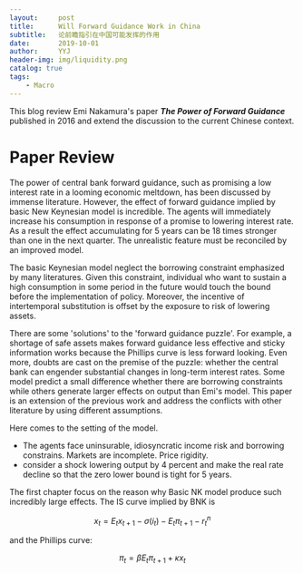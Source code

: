 ```yaml
---
layout:     post
title:      Will Forward Guidance Work in China
subtitle:   论前瞻指引在中国可能发挥的作用
date:       2019-10-01
author:     YYJ
header-img: img/liquidity.png
catalog: true
tags:
    - Macro
---
```


This blog review Emi Nakamura's paper ***The Power of Forward Guidance*** published in 2016 and extend the discussion to the current Chinese context.

# Paper Review

The power of central bank forward guidance, such as promising a low interest rate in a looming economic meltdown, has been discussed by immense literature. However, the effect of forward guidance implied by basic New Keynesian model is incredible. The agents will immediately increase his consumption in response of a promise to lowering interest rate. As a result the effect accumulating for 5 years can be 18 times stronger than one in the next quarter. The unrealistic feature must be reconciled by an improved model.

The basic Keynesian model neglect the borrowing constraint emphasized by many literatures. Given this constraint, individual who want to sustain a high consumption in some period in the future would touch the bound before the implementation of policy. Moreover, the incentive of intertemporal substitution is offset by the exposure to risk of lowering assets.

There are some 'solutions' to the 'forward guidance puzzle'. For example, a shortage of safe assets makes forward guidance less effective and sticky information works because the Phillips curve is less forward looking. Even more, doubts are cast on the premise of the puzzle: whether the central bank can engender substantial changes in long-term interest rates. Some model predict a small difference whether there are borrowing constraints while others generate larger effects on output than Emi's model. This paper is an extension of the previous work and address the conflicts with other literature by using different assumptions.

Here comes to the setting of the model.

- The agents face uninsurable, idiosyncratic income risk and borrowing constrains. Markets are incomplete. Price rigidity.
- consider a shock lowering output by 4 percent and make the real rate decline so that the zero lower bound is tight for 5 years.

The first chapter focus on the reason why Basic NK model produce such incredibly large effects. The IS curve implied by BNK is 

$$x_t = E_tx_{t+1}-\sigma(i_t)-E_t\pi_{t+1}-r_t^n$$

and the Phillips curve:

 $$\pi_t = \beta E_t\pi_{t+1}+\kappa x_t$$






